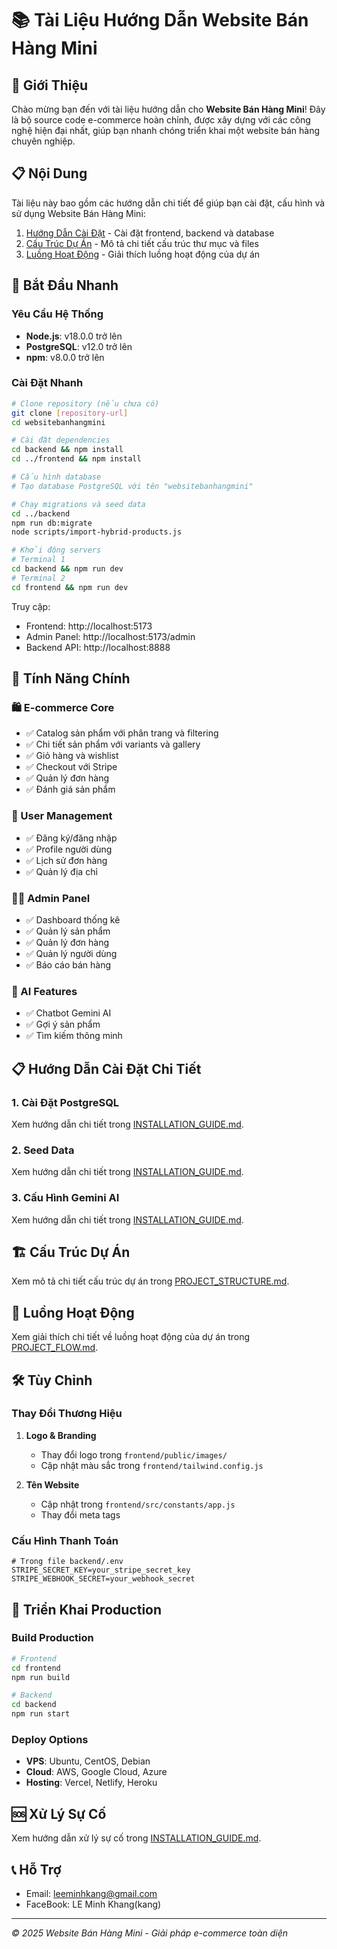 # 📚 Tài Liệu Hướng Dẫn Website Bán Hàng Mini

## 👋 Giới Thiệu

Chào mừng bạn đến với tài liệu hướng dẫn cho **Website Bán Hàng Mini**! Đây là bộ source code e-commerce hoàn chỉnh, được xây dựng với các công nghệ hiện đại nhất, giúp bạn nhanh chóng triển khai một website bán hàng chuyên nghiệp.

## 📋 Nội Dung

Tài liệu này bao gồm các hướng dẫn chi tiết để giúp bạn cài đặt, cấu hình và sử dụng Website Bán Hàng Mini:

1. [Hướng Dẫn Cài Đặt](./INSTALLATION_GUIDE.md) - Cài đặt frontend, backend và database
2. [Cấu Trúc Dự Án](./PROJECT_STRUCTURE.md) - Mô tả chi tiết cấu trúc thư mục và files
3. [Luồng Hoạt Động](./PROJECT_FLOW.md) - Giải thích luồng hoạt động của dự án

## 🚀 Bắt Đầu Nhanh

### Yêu Cầu Hệ Thống

- **Node.js**: v18.0.0 trở lên
- **PostgreSQL**: v12.0 trở lên
- **npm**: v8.0.0 trở lên

### Cài Đặt Nhanh

```bash
# Clone repository (nếu chưa có)
git clone [repository-url]
cd websitebanhangmini

# Cài đặt dependencies
cd backend && npm install
cd ../frontend && npm install

# Cấu hình database
# Tạo database PostgreSQL với tên "websitebanhangmini"

# Chạy migrations và seed data
cd ../backend
npm run db:migrate
node scripts/import-hybrid-products.js

# Khởi động servers
# Terminal 1
cd backend && npm run dev
# Terminal 2
cd frontend && npm run dev
```

Truy cập:

- Frontend: http://localhost:5173
- Admin Panel: http://localhost:5173/admin
- Backend API: http://localhost:8888

## 🔑 Tính Năng Chính

### 🛍️ E-commerce Core

- ✅ Catalog sản phẩm với phân trang và filtering
- ✅ Chi tiết sản phẩm với variants và gallery
- ✅ Giỏ hàng và wishlist
- ✅ Checkout với Stripe
- ✅ Quản lý đơn hàng
- ✅ Đánh giá sản phẩm

### 👥 User Management

- ✅ Đăng ký/đăng nhập
- ✅ Profile người dùng
- ✅ Lịch sử đơn hàng
- ✅ Quản lý địa chỉ

### 👨‍💼 Admin Panel

- ✅ Dashboard thống kê
- ✅ Quản lý sản phẩm
- ✅ Quản lý đơn hàng
- ✅ Quản lý người dùng
- ✅ Báo cáo bán hàng

### 🤖 AI Features

- ✅ Chatbot Gemini AI
- ✅ Gợi ý sản phẩm
- ✅ Tìm kiếm thông minh

## 📋 Hướng Dẫn Cài Đặt Chi Tiết

### 1. Cài Đặt PostgreSQL

Xem hướng dẫn chi tiết trong [INSTALLATION_GUIDE.md](./INSTALLATION_GUIDE.md#🗄️-cài-đặt-postgresql-database).

### 2. Seed Data

Xem hướng dẫn chi tiết trong [INSTALLATION_GUIDE.md](./INSTALLATION_GUIDE.md#🌱-seed-data).

### 3. Cấu Hình Gemini AI

Xem hướng dẫn chi tiết trong [INSTALLATION_GUIDE.md](./INSTALLATION_GUIDE.md#🤖-cấu-hình-gemini-ai).

## 🏗️ Cấu Trúc Dự Án

Xem mô tả chi tiết cấu trúc dự án trong [PROJECT_STRUCTURE.md](./PROJECT_STRUCTURE.md).

## 🔄 Luồng Hoạt Động

Xem giải thích chi tiết về luồng hoạt động của dự án trong [PROJECT_FLOW.md](./PROJECT_FLOW.md).

## 🛠️ Tùy Chỉnh

### Thay Đổi Thương Hiệu

1. **Logo & Branding**

   - Thay đổi logo trong `frontend/public/images/`
   - Cập nhật màu sắc trong `frontend/tailwind.config.js`

2. **Tên Website**
   - Cập nhật trong `frontend/src/constants/app.js`
   - Thay đổi meta tags

### Cấu Hình Thanh Toán

```env
# Trong file backend/.env
STRIPE_SECRET_KEY=your_stripe_secret_key
STRIPE_WEBHOOK_SECRET=your_webhook_secret
```

## 🚀 Triển Khai Production

### Build Production

```bash
# Frontend
cd frontend
npm run build

# Backend
cd backend
npm run start
```

### Deploy Options

- **VPS**: Ubuntu, CentOS, Debian
- **Cloud**: AWS, Google Cloud, Azure
- **Hosting**: Vercel, Netlify, Heroku

## 🆘 Xử Lý Sự Cố

Xem hướng dẫn xử lý sự cố trong [INSTALLATION_GUIDE.md](./INSTALLATION_GUIDE.md#🆘-xử-lý-sự-cố).

## 📞 Hỗ Trợ

- Email: leeminhkang@gmail.com
- FaceBook: LE Minh Khang(kang)

---

_© 2025 Website Bán Hàng Mini - Giải pháp e-commerce toàn diện_
